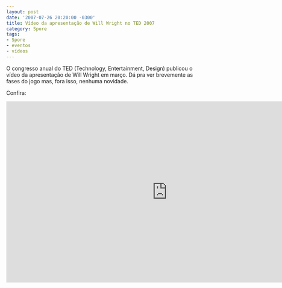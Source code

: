 ```yaml
---
layout: post
date: '2007-07-26 20:20:00 -0300'
title: Vídeo da apresentação de Will Wright no TED 2007
category: Spore
tags:
- Spore
- eventos
- vídeos
---
```


O congresso anual do TED (Technology, Entertainment, Design) publicou o vídeo da apresentação de Will Wright em março. Dá pra ver brevemente as fases do jogo mas, fora isso, nenhuma novidade.

Confira:

<iframe src="https://embed.ted.com/talks/will_wright_makes_toys_that_make_worlds" width="854" height="480" frameborder="0" scrolling="no" allowfullscreen></iframe>
